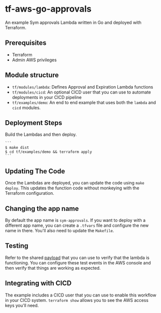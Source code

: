 # tf-aws-go-approvals

An example Sym approvals Lambda written in Go and deployed with Terraform.

## Prerequisites

* Terraform
* Admin AWS privileges

## Module structure

* `tf/modules/lambda`: Defines Approval and Expiration Lambda functions
* `tf/modules/cicd`: An optional CICD user that you can use to automate deployments in your CICD pipeline
* `tf/examples/demo`: An end to end example that uses both the `lambda` and `cicd` modules.

## Deployment Steps

Build the Lambdas and then deploy.

    ```
    $ make dist
    $ cd tf/examples/demo && terraform apply
    ```

## Updating The Code

Once the Lambdas are deployed, you can update the code using `make deploy`. This updates the function code without monkeying with the Terraform configuration.

## Changing the app name

By default the app name is `sym-approvals`. If you want to deploy with a different app name, you can create a `.tfvars` file and configure the new name in there. You'll also need to update the `Makefile`.

## Testing

Refer to the shared [payload](../payload.json) that you can use to verify that the lambda is functioning. You can configure these test events in the AWS console and then verify that things are working as expected.

## Integrating with CICD

The example includes a CICD user that you can use to enable this workflow in your CICD system. `terraform show` allows you to see the AWS access keys you'll need.
